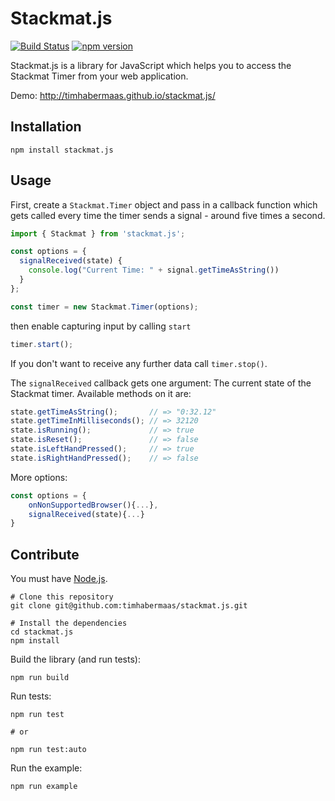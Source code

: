 # Stackmat.js

[![Build Status](https://travis-ci.org/timhabermaas/stackmat.js.svg?branch=master)](https://travis-ci.org/timhabermaas/stackmat.js)
[![npm version](https://badge.fury.io/js/stackmat.js.svg)](https://www.npmjs.com/package/stackmat.js)

Stackmat.js is a library for JavaScript which helps you to access the Stackmat Timer from your web application.

Demo: http://timhabermaas.github.io/stackmat.js/

## Installation
```shell
npm install stackmat.js
```

## Usage

First, create a `Stackmat.Timer` object and pass in a callback function which gets called every time the timer sends a signal - around five times a second.

```javascript
import { Stackmat } from 'stackmat.js';

const options = {
  signalReceived(state) {
    console.log("Current Time: " + signal.getTimeAsString())
  }
};

const timer = new Stackmat.Timer(options);
```

then enable capturing input by calling `start`

```javascript
timer.start();
```

If you don't want to receive any further data call `timer.stop()`.

The `signalReceived` callback gets one argument: The current state of the Stackmat timer.
Available methods on it are:

```javascript
state.getTimeAsString();       // => "0:32.12"
state.getTimeInMilliseconds(); // => 32120
state.isRunning();             // => true
state.isReset();               // => false
state.isLeftHandPressed();     // => true
state.isRightHandPressed();    // => false
```

More options:

```javascript
const options = {
    onNonSupportedBrowser(){...},
    signalReceived(state){...}
}
```


## Contribute

You must have [Node.js](https://nodejs.org).

```shell
# Clone this repository
git clone git@github.com:timhabermaas/stackmat.js.git

# Install the dependencies
cd stackmat.js
npm install
```

Build the library  (and run tests):

```shell
npm run build
```

Run tests:

```shell
npm run test

# or

npm run test:auto
```

Run the example:

```shell
npm run example
```
